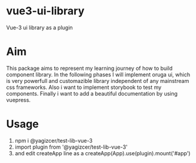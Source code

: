 # vue3-ui-library
Vue-3 ui library as a plugin

# Aim
This package aims to represent my learning journey of how to build component library. In the following phases I will implement oruga ui, 
which is very powerfull and customazible library independent of any mainstream css frameworks. Also i want to implement storybook to test my components.
Finally i want to add a beautiful documentation by using vuepress. 

# Usage
1. npm i @yagizcer/test-lib-vue-3
2. import plugin from '@yagizcer/test-lib-vue-3'
3. and edit createApp line as a createApp(App).use(plugin).mount('#app')


